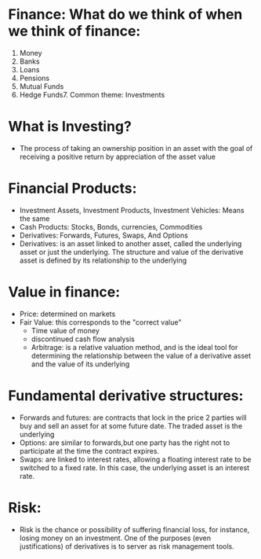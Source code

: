 # Finance: What do we think of when we think of finance:
1. Money
2. Banks
3. Loans
4. Pensions
5. Mutual Funds
6. Hedge Funds7. Common theme: Investments

# What is Investing?
- The process of taking an ownership position in an asset with the goal of receiving a positive return by appreciation of the asset value

# Financial Products:
- Investment Assets, Investment Products, Investment Vehicles: Means the same
- Cash Products: Stocks, Bonds, currencies, Commodities
- Derivatives: Forwards, Futures, Swaps, And Options
- Derivatives: is an asset linked to another asset, called the underlying asset or just the underlying. The structure and value of the derivative asset is defined by its relationship to the underlying

# Value in finance:
- Price: determined on markets
- Fair Value: this corresponds to the "correct value"
	- Time value of money
	- discontinued cash flow analysis
	- Arbitrage: is a relative valuation method, and is the ideal tool for determining the relationship between the value of a derivative asset and the value of its underlying

# Fundamental derivative structures:
- Forwards and futures: are contracts that lock in the price 2 parties will buy and sell an asset for at some future date. The traded asset is the underlying
- Options: are similar to forwards,but one party has the right not to participate at the time the contract expires.
- Swaps: are linked to interest rates, allowing a floating interest rate to be switched to a fixed rate. In this case, the underlying asset is an interest rate.

# Risk:
- Risk is the chance or possibility of suffering financial loss, for instance, losing money on an investment. One of the purposes (even justifications) of derivatives is to server as risk management tools.
